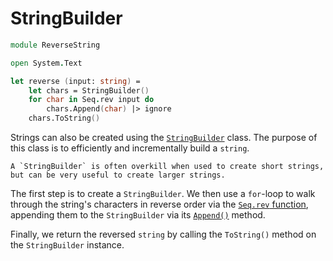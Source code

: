 # StringBuilder

```fsharp
module ReverseString

open System.Text

let reverse (input: string) =
    let chars = StringBuilder()
    for char in Seq.rev input do
        chars.Append(char) |> ignore
    chars.ToString()
```

Strings can also be created using the [`StringBuilder`][string-builder] class.
The purpose of this class is to efficiently and incrementally build a `string`.

```exercism/note
A `StringBuilder` is often overkill when used to create short strings, but can be very useful to create larger strings.
```

The first step is to create a `StringBuilder`.
We then use a `for`-loop to walk through the string's characters in reverse order via the [`Seq.rev` function][seq.rev], appending them to the `StringBuilder` via its [`Append()`][string-builder-append] method.

Finally, we return the reversed `string` by calling the `ToString()` method on the `StringBuilder` instance.

[string-builder]: https://learn.microsoft.com/en-us/dotnet/api/system.text.stringbuilder
[string-builder-append]: https://learn.microsoft.com/en-us/dotnet/api/system.text.stringbuilder.append
[seq.rev]: https://fsharp.github.io/fsharp-core-docs/reference/fsharp-collections-seqmodule.html#rev
